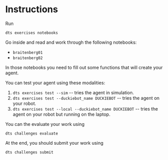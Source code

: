 

# Instructions

Run 

    dts exercises notebooks

Go inside and read and work through the following notebooks:

- `braitenberg01`
- `braitenberg02`

In those notebooks you need to fill out some functions that will create your agent. 

You can test your agent using these modalities:

1. `dts exercises test --sim` -- tries the agent in simulation.
2. `dts exercises test --duckiebot_name DUCKIEBOT` -- tries the agent on your robot.
3. `dts exercises test --local --duckiebot_name DUCKIEBOT` -- tries the agent on your robot but running on the laptop.


You can the evaluate your work using

    dts challenges evaluate

At the end, you should submit your work using

    dts challenges submit 








